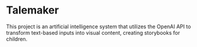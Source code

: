 # Talemaker

This project is an artificial intelligence system that utilizes the OpenAI API to transform text-based inputs into visual content, creating storybooks for children.
